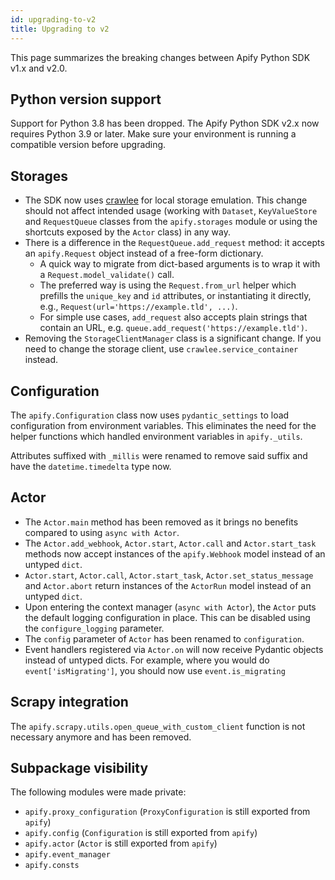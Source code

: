 ```yaml
---
id: upgrading-to-v2
title: Upgrading to v2
---
```


This page summarizes the breaking changes between Apify Python SDK v1.x and v2.0.

## Python version support

Support for Python 3.8 has been dropped. The Apify Python SDK v2.x now requires Python 3.9 or later. Make sure your environment is running a compatible version before upgrading.

## Storages

- The SDK now uses [crawlee](https://github.com/apify/crawlee-python) for local storage emulation. This change should not affect intended usage (working with `Dataset`, `KeyValueStore` and `RequestQueue` classes from the `apify.storages` module or using the shortcuts exposed by the `Actor` class) in any way.
- There is a difference in the `RequestQueue.add_request` method: it accepts an `apify.Request` object instead of a free-form dictionary.
    - A quick way to migrate from dict-based arguments is to wrap it with a `Request.model_validate()` call.
    - The preferred way is using the `Request.from_url` helper which prefills the `unique_key` and `id` attributes, or instantiating it directly, e.g., `Request(url='https://example.tld', ...)`.
    - For simple use cases, `add_request` also accepts plain strings that contain an URL, e.g. `queue.add_request('https://example.tld')`.
- Removing the `StorageClientManager` class is a significant change. If you need to change the storage client, use `crawlee.service_container` instead.

## Configuration

The `apify.Configuration` class now uses `pydantic_settings` to load configuration from environment variables. This eliminates the need for the helper functions which handled environment variables in `apify._utils`.

Attributes suffixed with `_millis` were renamed to remove said suffix and have the `datetime.timedelta` type now.

## Actor

- The `Actor.main` method has been removed as it brings no benefits compared to using `async with Actor`.
- The `Actor.add_webhook`, `Actor.start`, `Actor.call` and `Actor.start_task` methods now accept instances of the `apify.Webhook` model instead of an untyped `dict`.
- `Actor.start`, `Actor.call`, `Actor.start_task`, `Actor.set_status_message` and `Actor.abort` return instances of the `ActorRun` model instead of an untyped `dict`.
- Upon entering the context manager (`async with Actor`), the `Actor` puts the default logging configuration in place. This can be disabled using the `configure_logging` parameter.
- The `config` parameter of `Actor` has been renamed to `configuration`.
- Event handlers registered via `Actor.on` will now receive Pydantic objects instead of untyped dicts. For example, where you would do `event['isMigrating']`, you should now use `event.is_migrating`

## Scrapy integration

The `apify.scrapy.utils.open_queue_with_custom_client` function is not necessary anymore and has been removed.

## Subpackage visibility

The following modules were made private:

- `apify.proxy_configuration` (`ProxyConfiguration` is still exported from `apify`)
- `apify.config` (`Configuration` is still exported from `apify`)
- `apify.actor` (`Actor` is still exported from `apify`)
- `apify.event_manager`
- `apify.consts`
